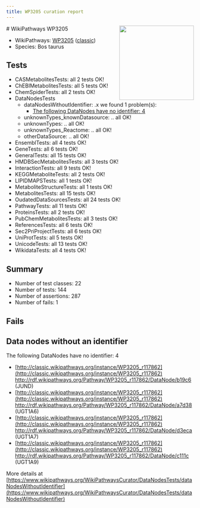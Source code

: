 ```yaml
---
title: WP3205 curation report
---
```


<img style="float: right; width: 200px" src="https://upload.wikimedia.org/wikipedia/commons/thumb/8/83/Wplogo_with_text_500.png/640px-Wplogo_with_text_500.png" />
# WikiPathways WP3205

* WikiPathways: [WP3205](https://wikipathways.org/pathways/WP3205) ([classic](https://classic.wikipathways.org/instance/WP3205))
* Species: Bos taurus
## Tests
* CASMetabolitesTests: all 2 tests OK!
* ChEBIMetabolitesTests: all 5 tests OK!
* ChemSpiderTests: all 2 tests OK!
* DataNodesTests
    * dataNodesWithoutIdentifier: .x we found 1 problem(s):
        * [The following DataNodes have no identifier: 4](#d2d32fa3)
    * unknownTypes_knownDatasource: .. all OK!
    * unknownTypes: .. all OK!
    * unknownTypes_Reactome: .. all OK!
    * otherDataSource: .. all OK!
* EnsemblTests: all 4 tests OK!
* GeneTests: all 6 tests OK!
* GeneralTests: all 15 tests OK!
* HMDBSecMetabolitesTests: all 3 tests OK!
* InteractionTests: all 9 tests OK!
* KEGGMetaboliteTests: all 2 tests OK!
* LIPIDMAPSTests: all 1 tests OK!
* MetaboliteStructureTests: all 1 tests OK!
* MetabolitesTests: all 15 tests OK!
* OudatedDataSourcesTests: all 24 tests OK!
* PathwayTests: all 11 tests OK!
* ProteinsTests: all 2 tests OK!
* PubChemMetabolitesTests: all 3 tests OK!
* ReferencesTests: all 6 tests OK!
* Sec2PriProjectTests: all 6 tests OK!
* UniProtTests: all 5 tests OK!
* UnicodeTests: all 13 tests OK!
* WikidataTests: all 4 tests OK!


## Summary

* Number of test classes: 22
* Number of tests: 144
* Number of assertions: 287
* Number of fails: 1

## Fails

<a name="d2d32fa3" />

## Data nodes without an identifier

The following DataNodes have no identifier: 4

* [http://classic.wikipathways.org/instance/WP3205_r117862](http://classic.wikipathways.org/instance/WP3205_r117862) http://rdf.wikipathways.org/Pathway/WP3205_r117862/DataNode/b19c6 (JUND)
* [http://classic.wikipathways.org/instance/WP3205_r117862](http://classic.wikipathways.org/instance/WP3205_r117862) http://rdf.wikipathways.org/Pathway/WP3205_r117862/DataNode/a7d38 (UGT1A6)
* [http://classic.wikipathways.org/instance/WP3205_r117862](http://classic.wikipathways.org/instance/WP3205_r117862) http://rdf.wikipathways.org/Pathway/WP3205_r117862/DataNode/d3eca (UGT1A7)
* [http://classic.wikipathways.org/instance/WP3205_r117862](http://classic.wikipathways.org/instance/WP3205_r117862) http://rdf.wikipathways.org/Pathway/WP3205_r117862/DataNode/c111c (UGT1A9)


More details at [https://www.wikipathways.org/WikiPathwaysCurator/DataNodesTests/dataNodesWithoutIdentifier](https://www.wikipathways.org/WikiPathwaysCurator/DataNodesTests/dataNodesWithoutIdentifier)

